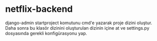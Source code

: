# netflix-backend
django-admin startproject <proje-adi> komutunu cmd'e yazarak proje dizini oluştur. <br>
Daha sonra bu klasör dizinini oluşturulan dizinin içine at ve settings.py dosyasında gerekli konfigürasyonu yap.
